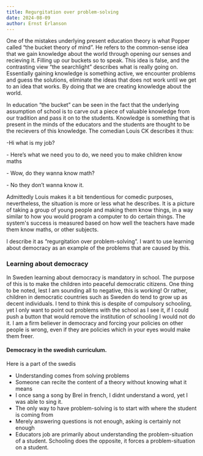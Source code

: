 ```yaml
---
title: Regurgitation over problem-solving
date: 2024-08-09
author: Ernst Erlanson
---
```


One of the mistakes underlying present education theory is what Popper called “the bucket theory of mind”. He refers to the common-sense idea that we gain knowledge about the world through opening our senses and recieving it. Filling up our buckets so to speak. This idea is false, and the contrasting view “the searchlight” describes what is really going on. Essentially gaining knowledge is something active, we encounter problems and guess the solutions, eliminate the ideas that does not work until we get to an idea that works. By doing that we are creating knowledge about the world.

In education “the bucket” can be seen in the fact that the underlying assumption of school is to carve out a piece of valuable knowledge from our tradition and pass it on to the students. Knowledge is something that is present in the minds of the educators and the students are thought to be the recievers of this knowledge. The comedian Louis CK describes it thus:

\-Hi what is my job?

\- Here’s what we need you to do, we need you to make children know maths

\- Wow, do they wanna know math?

\- No they don’t wanna know it.

Admittedly Louis makes it a bit tendentious for comedic purposes, nevertheless, the situation is more or less what he describes. It is a picture of taking a group of young people and making them know things, in a way similar to how you would program a computer to do certain things. The system's success is measured based on how well the teachers have made them know maths, or other subjects.

I describe it as “regurgitation over problem-solving”. I want to use learning about democracy as an example of the problems that are caused by this.

### Learning about democracy

In Sweden learning about democracy is mandatory in school. The purpose of this is to make the children into peaceful democratic citizens. One thing to be noted, lest I am sounding all to negative, this is working! Or rather, children in democratic countries such as Sweden do tend to grow up as decent individuals. I tend to think this is despite of compulsory schooling, yet I only want to point out problems with the school as I see it, if I could push a button that would remove the institution of schooling I would not do it. I am a firm believer in democracy and forcing your policies on other people is wrong, even if they are policies which in your eyes would make them freer.

#### Democracy in the swedish curriculum.

Here is a part of the swedis

*   Understanding comes from solving problems
*   Someone can recite the content of a theory without knowing what it means
*   I once sang a song by Brel in french, I didnt understand a word, yet I was able to sing it.
*   The only way to have problem-solving is to start with where the student is coming from
*   Merely answering questions is not enough, asking is certainly not enough
*   Educators job are primarily about understanding the problem-situation of a student. Schooling does the opposite, it forces a problem-situation on a student.